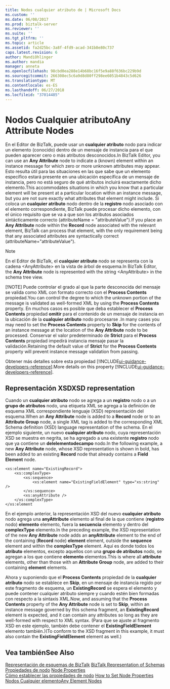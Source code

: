 ```yaml
---
title: Nodos cualquier atributo de | Microsoft Docs
ms.custom: ''
ms.date: 06/08/2017
ms.prod: biztalk-server
ms.reviewer: ''
ms.suite: ''
ms.tgt_pltfrm: ''
ms.topic: article
ms.assetid: fa2d25bc-3a8f-4fd9-acad-341b8e80c737
caps.latest.revision: 6
author: MandiOhlinger
ms.author: mandia
manager: anneta
ms.openlocfilehash: 98cbd0ea288e14b68bc16f5e9a88f636bc229b9d
ms.sourcegitcommit: 266308ec5c6a9d8d80ff298ee6051b4843c5d626
ms.translationtype: MT
ms.contentlocale: es-ES
ms.lasthandoff: 06/27/2018
ms.locfileid: "37014485"
---
```

# <a name="any-attribute-nodes"></a><span data-ttu-id="be443-102">Nodos Cualquier atributo</span><span class="sxs-lookup"><span data-stu-id="be443-102">Any Attribute Nodes</span></span>
<span data-ttu-id="be443-103">En el Editor de BizTalk, puede usar un **cualquier atributo** nodo para indicar un elemento (conocido) dentro de un mensaje de instancia para el que pueden aparecer cero o más atributos desconocidos.</span><span class="sxs-lookup"><span data-stu-id="be443-103">In BizTalk Editor, you can use an **Any Attribute** node to indicate a (known) element within an instance message for which zero or more unknown attributes may appear.</span></span> <span data-ttu-id="be443-104">Esto resulta útil para las situaciones en las que sabe que un elemento específico estará presente en una ubicación específica de un mensaje de instancia, pero no está seguro de qué atributos incluirá exactamente dicho elemento.</span><span class="sxs-lookup"><span data-stu-id="be443-104">This accommodates situations in which you know that a particular element will be present at a particular location within an instance message, but you are not sure exactly what attributes that element might include.</span></span> <span data-ttu-id="be443-105">Si coloca un **cualquier atributo** nodo dentro de la **registro** nodo asociado con el elemento correspondiente, BizTalk puede procesar dicho elemento, con el único requisito que se va a que son los atributos asociados sintácticamente correcto (attributeName = "attributeValue").</span><span class="sxs-lookup"><span data-stu-id="be443-105">If you place an **Any Attribute** node within the **Record** node associated with the relevant element, BizTalk can process that element, with the only requirement being that any associated attributes are syntactically correct (attributeName="attributeValue").</span></span>  
  
> [!NOTE]
>  <span data-ttu-id="be443-106">En el Editor de BizTalk, el **cualquier atributo** nodo se representa con la cadena \<AnyAttribute\> en la vista de árbol de esquema.</span><span class="sxs-lookup"><span data-stu-id="be443-106">In BizTalk Editor, the **Any Attribute** node is represented with the string \<AnyAttribute\> in the schema tree view.</span></span>  
> 
> [!NOTE]
>  <span data-ttu-id="be443-107">Puede controlar el grado al que la parte desconocida del mensaje se valida como XML con formato correcto con el **Process Contents** propiedad.</span><span class="sxs-lookup"><span data-stu-id="be443-107">You can control the degree to which the unknown portion of the message is validated as well-formed XML by using the **Process Contents** property.</span></span> <span data-ttu-id="be443-108">En muchos casos es posible que deba establecer el **Process Contents** propiedad **omitir** para el contenido de un mensaje de instancia en la ubicación de la **cualquier atributo** nodo procesarse .</span><span class="sxs-lookup"><span data-stu-id="be443-108">In many cases you may need to set the **Process Contents** property to **Skip** for the contents of an instance message at the location of the **Any Attribute** node to be processed.</span></span> <span data-ttu-id="be443-109">Conservar el valor predeterminado de **Strict** para el **Process Contents** propiedad impedirá instancia mensaje pasar la validación.</span><span class="sxs-lookup"><span data-stu-id="be443-109">Retaining the default value of **Strict** for the **Process Contents** property will prevent instance message validation from passing.</span></span>  
> 
> <span data-ttu-id="be443-110">Obtener más detalles sobre esta propiedad [!INCLUDE[ui-guidance-developers-reference](../includes/ui-guidance-developers-reference.md)].</span><span class="sxs-lookup"><span data-stu-id="be443-110">More details on this property [!INCLUDE[ui-guidance-developers-reference](../includes/ui-guidance-developers-reference.md)].</span></span>
  
## <a name="xsd-representation"></a><span data-ttu-id="be443-111">Representación XSD</span><span class="sxs-lookup"><span data-stu-id="be443-111">XSD representation</span></span>  
 <span data-ttu-id="be443-112">Cuando un **cualquier atributo** nodo se agrega a un **registro** nodo o a un **grupo de atributos** nodo, una etiqueta XML se agrega a la definición de esquema XML correspondiente lenguaje (XSD) representación del esquema.</span><span class="sxs-lookup"><span data-stu-id="be443-112">When an **Any Attribute** node is added to a **Record** node or to an **Attribute Group** node, a single XML tag is added to the corresponding XML Schema definition (XSD) language representation of the schema.</span></span> <span data-ttu-id="be443-113">En el ejemplo siguiente, un nuevo **cualquier atributo** nodo, cuya representación XSD se muestra en negrita, se ha agregado a una existente **registro** nodo que ya contiene un **delelementodecampo** nodo.</span><span class="sxs-lookup"><span data-stu-id="be443-113">In the following example, a new **Any Attribute** node, whose XSD representation is shown in bold, has been added to an existing **Record** node that already contains a **Field Element** node.</span></span>  
  
```  
<xs:element name="ExistingRecord">  
    <xs:complexType>  
        <xs:sequence>  
            <xs:element name="ExistingFieldElement" type="xs:string" />  
        </xs:sequence>  
        <xs:anyAttribute />  
    </xs:complexType>  
</xs:element  
```  
  
 <span data-ttu-id="be443-114">En el ejemplo anterior, la representación XSD del nuevo **cualquier atributo** nodo agrega una **anyAttribute** elemento al final de la que contiene (**registro** nodo) **elemento** elemento, fuera la **secuencia** elemento y dentro del **complexType** elemento.</span><span class="sxs-lookup"><span data-stu-id="be443-114">In the preceding example, the XSD representation of the new **Any Attribute** node adds an **anyAttribute** element to the end of the containing (**Record** node) **element** element, outside the **sequence** element and within the **complexType** element.</span></span> <span data-ttu-id="be443-115">Aquí es donde todos los **atributo** elementos, excepto aquellos con una **grupo de atributos** nodo, se agregan a los que contiene **elemento** elementos.</span><span class="sxs-lookup"><span data-stu-id="be443-115">This is where all **attribute** elements, other than those with an **Attribute Group** node, are added to their containing **element** elements.</span></span>  
  
 <span data-ttu-id="be443-116">Ahora y suponiendo que el **Process Contents** propiedad de la **cualquier atributo** nodo se establece en **Skip**, en un mensaje de instancia regido por este fragmento de esquema, un  **ExistingRecord** se espera el elemento y puede contener cualquier atributo siempre y cuando estén bien formadas con respecto a la sintaxis XML.</span><span class="sxs-lookup"><span data-stu-id="be443-116">Now, and assuming that the **Process Contents** property of the **Any Attribute** node is set to **Skip**, within an instance message governed by this schema fragment, an **ExistingRecord** element is expected, and it can contain any attributes so long as they are well-formed with respect to XML syntax.</span></span> <span data-ttu-id="be443-117">(Para que se ajuste al fragmento XSD en este ejemplo, también debe contener el **ExistingFieldElement** elemento también.)</span><span class="sxs-lookup"><span data-stu-id="be443-117">(To conform to the XSD fragment in this example, it must also contain the **ExistingFieldElement** element as well.)</span></span>  
  
## <a name="see-also"></a><span data-ttu-id="be443-118">Vea también</span><span class="sxs-lookup"><span data-stu-id="be443-118">See Also</span></span>  
 <span data-ttu-id="be443-119">[Representación de esquemas de BizTalk](../core/biztalk-representation-of-schemas.md) </span><span class="sxs-lookup"><span data-stu-id="be443-119">[BizTalk Representation of Schemas](../core/biztalk-representation-of-schemas.md) </span></span>  
 <span data-ttu-id="be443-120">[Propiedades de nodo](../core/node-properties.md) </span><span class="sxs-lookup"><span data-stu-id="be443-120">[Node Properties](../core/node-properties.md) </span></span>  
 <span data-ttu-id="be443-121">[Cómo establecer las propiedades de nodo](../core/how-to-set-node-properties.md) </span><span class="sxs-lookup"><span data-stu-id="be443-121">[How to Set Node Properties](../core/how-to-set-node-properties.md) </span></span>  
 [<span data-ttu-id="be443-122">Nodos Cualquier elemento</span><span class="sxs-lookup"><span data-stu-id="be443-122">Any Element Nodes</span></span>](../core/any-element-nodes.md)
